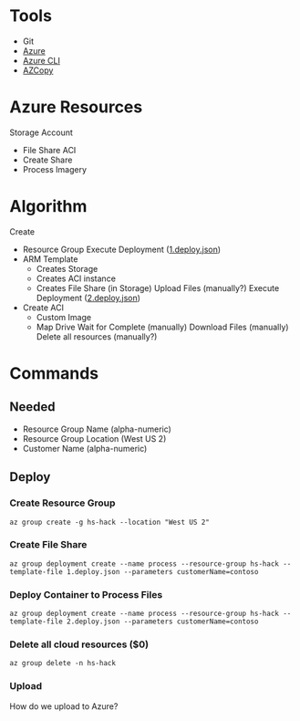 # Tools
- Git
- [Azure](https://portal.azure.com)
- [Azure CLI](https://docs.microsoft.com/en-us/cli/azure/install-azure-cli?view=azure-cli-latest)
- [AZCopy](https://docs.microsoft.com/en-us/azure/storage/common/storage-use-azcopy-linux)

# Azure Resources
Storage Account
- File Share
ACI
- Create Share
- Process Imagery

# Algorithm
Create
- Resource Group
Execute Deployment ([1.deploy.json](https://github.com/jefking/hs-hack/blob/master/1.deploy.json))
- ARM Template
    - Creates Storage
    - Creates ACI instance
    - Creates File Share (in Storage)
Upload Files (manually?)
Execute Deployment ([2.deploy.json](https://github.com/jefking/hs-hack/blob/master/2.deploy.json))
- Create ACI
    - Custom Image
    - Map Drive
Wait for Complete (manually)
Download Files (manually)
Delete all resources (manually?)

# Commands
## Needed
- Resource Group Name (alpha-numeric)
- Resource Group Location (West US 2)
- Customer Name (alpha-numeric)

## Deploy
### Create Resource Group
``
az group create -g hs-hack --location "West US 2"
``

### Create File Share
``
az group deployment create --name process --resource-group hs-hack --template-file 1.deploy.json --parameters customerName=contoso
``

### Deploy Container to Process Files
``
az group deployment create --name process --resource-group hs-hack --template-file 2.deploy.json --parameters customerName=contoso
``

### Delete all cloud resources ($0)
``
az group delete -n hs-hack
``

### Upload
How do we upload to Azure?